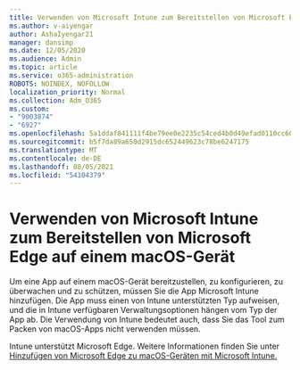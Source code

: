 ```yaml
---
title: Verwenden von Microsoft Intune zum Bereitstellen von Microsoft Edge auf einem macOS-Gerät
ms.author: v-aiyengar
author: AshaIyengar21
manager: dansimp
ms.date: 12/05/2020
ms.audience: Admin
ms.topic: article
ms.service: o365-administration
ROBOTS: NOINDEX, NOFOLLOW
localization_priority: Normal
ms.collection: Adm_O365
ms.custom:
- "9003874"
- "6927"
ms.openlocfilehash: 5a1ddaf841111f4be79ee0e2235c54ced4b0d49efad0110cc609441db5b20800
ms.sourcegitcommit: b5f7da89a650d2915dc652449623c78be6247175
ms.translationtype: MT
ms.contentlocale: de-DE
ms.lasthandoff: 08/05/2021
ms.locfileid: "54104379"
---
```

# <a name="use-microsoft-intune-to-deploy-microsoft-edge-to-a-macos-device"></a>Verwenden von Microsoft Intune zum Bereitstellen von Microsoft Edge auf einem macOS-Gerät

Um eine App auf einem macOS-Gerät bereitzustellen, zu konfigurieren, zu überwachen und zu schützen, müssen Sie die App Microsoft Intune hinzufügen. Die App muss einen von Intune unterstützten Typ aufweisen, und die in Intune verfügbaren Verwaltungsoptionen hängen vom Typ der App ab. Die Verwendung von Intune bedeutet auch, dass Sie das Tool zum Packen von macOS-Apps nicht verwenden müssen.

Intune unterstützt Microsoft Edge. Weitere Informationen finden Sie unter [Hinzufügen von Microsoft Edge zu macOS-Geräten mit Microsoft Intune.](https://go.microsoft.com/fwlink/?linkid=2134949)